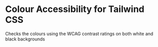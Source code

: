 # Colour Accessibility for Tailwind CSS

Checks the colours using the WCAG contrast ratings on both white and black backgrounds
